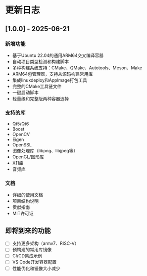 # 更新日志

## [1.0.0] - 2025-06-21

### 新增功能
- 基于Ubuntu 22.04的通用ARM64交叉编译容器
- 自动项目类型检测和构建脚本
- 多种构建系统支持：CMake、QMake、Autotools、Meson、Make
- ARM64包管理器，支持从源码构建常用库
- 集成linuxdeploy和AppImage打包工具
- 完整的CMake工具链文件
- 一键启动脚本
- 轻量级和完整版两种容器选择

### 支持的库
- Qt5/Qt6
- Boost
- OpenCV
- Eigen
- OpenSSL
- 图像处理库（libpng、libjpeg等）
- OpenGL/图形库
- X11库
- 音频库

### 文档
- 详细的使用文档
- 项目结构说明
- 贡献指南
- MIT许可证

## 即将到来的功能

- [ ] 支持更多架构（armv7、RISC-V）
- [ ] 预构建的常用库镜像
- [ ] CI/CD集成示例
- [ ] VS Code开发容器配置
- [ ] 性能优化和镜像大小减少
